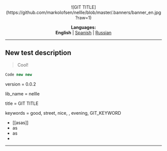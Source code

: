 <p align="center">![GIT TITLE](https://github.com/markolofsen/nellle/blob/master/.banners/banner_en.jpg?raw=1)</p>
<p align="center"><b>Languages:</b><br /><b>English</b> | <a href="https://github.com/markolofsen/nellle/blob/master/README_es.md">Spanish</a> | <a href="https://github.com/markolofsen/nellle/blob/master/README_ru.md">Russian</a></p>

---

## New test description

> Cool!

```javascript
Code new new
```

version = 0.0.2

lib_name = nellle

title = GIT TITLE

keywords = good, street, nice, , evening, GIT_KEYWORD

* [[asas]]
* as
* as
* 

---

